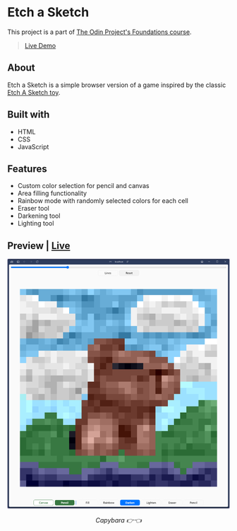 # Etch a Sketch

This project is a part of [The Odin Project's Foundations course](https://www.theodinproject.com/paths/foundations/courses/foundations).

> [Live Demo](https://lernywensi.github.io/etch-a-sketch)

## About

Etch a Sketch is a simple browser version of a game inspired by the classic [Etch A Sketch toy](https://en.wikipedia.org/wiki/Etch_A_Sketch).

## Built with

-   HTML
-   CSS
-   JavaScript

## Features

-   Custom color selection for pencil and canvas
-   Area filling functionality
-   Rainbow mode with randomly selected colors for each cell
-   Eraser tool
-   Darkening tool
-   Lighting tool

## Preview | [Live](https://lernywensi.github.io/etch-a-sketch)

![Project preview](./capybara.png)

<p align="center"><i>Capybara 👉👈</i></p>
